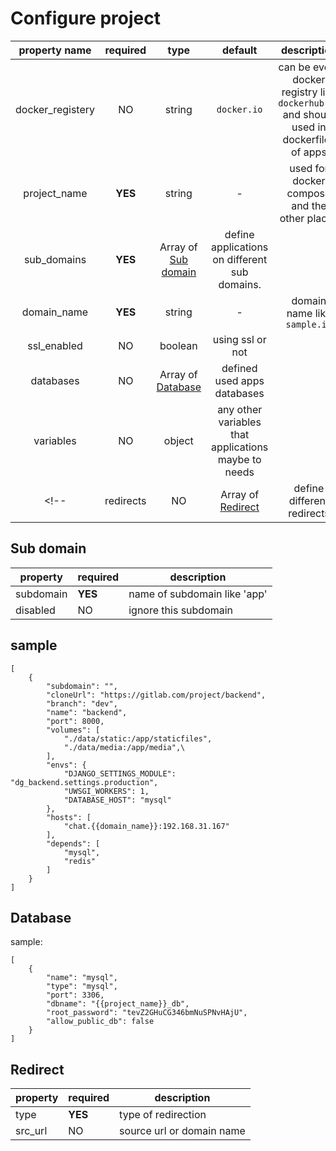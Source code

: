 # Configure project

|property name| required | type | default | description |
|:-------:|:-------:|:-------:|:-------:|:-------:|
| docker_registery | NO | string | `docker.io` | can be every docker registry like `dockerhub.ir` and should used in dockerfiles of apps|
| project_name | **YES** | string | - | used for docker compose and the other places|
| sub_domains | **YES** | Array of [Sub domain](#sub-domain) | define applications on different sub domains. |
| domain_name | **YES** | string | - | domain name like `sample.io`
| ssl_enabled | NO | boolean | using ssl or not |
| databases | NO |  Array of [Database](#database) | defined used apps databases| 
| variables | NO | object | any other variables that applications maybe to needs |
<!-- | redirects | NO | Array of [Redirect](#redirect) | define different redirects| -->

## Sub domain

|property| required | description|
|-------| ------- | --------- |
| subdomain | **YES** | name of subdomain like 'app' |
|disabled | NO | ignore this subdomain |

## sample
```
[
    {
        "subdomain": "",
        "cloneUrl": "https://gitlab.com/project/backend",
        "branch": "dev",
        "name": "backend",
        "port": 8000,
        "volumes": [
            "./data/static:/app/staticfiles",
            "./data/media:/app/media",\
        ],
        "envs": {
            "DJANGO_SETTINGS_MODULE": "dg_backend.settings.production",
            "UWSGI_WORKERS": 1,
            "DATABASE_HOST": "mysql"
        },
        "hosts": [
            "chat.{{domain_name}}:192.168.31.167"
        ],
        "depends": [
            "mysql",
            "redis"
        ]
    }
]
```


## Database

sample:
```
[
    {
        "name": "mysql",
        "type": "mysql",
        "port": 3306,
        "dbname": "{{project_name}}_db",
        "root_password": "tevZ2GHuCG346bmNuSPNvHAjU",
        "allow_public_db": false
    }
]

```


## Redirect

|property| required | description|
|-------| ------- | --------- |
| type | **YES** | type of redirection|
|src_url | NO | source url or domain name |

<!-- ### redirection types

#### `non2www`

redirect a sub domain to its www based. like redirect `app.sample.com` to `www.app.sample.com`
> it useful for root domain that can used a wildcard certificate.

## sample
```
[
    {
        "type": "non2www",
        "src_url": "api.{{domain_name}}"
    }
]
``` -->